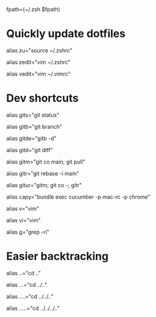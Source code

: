 fpath=(~/.zsh $fpath)



# Quickly update dotfiles

alias zu="source ~/.zshrc"

alias zedit="vim ~/.zshrc"

alias vedit="vim ~/.vimrc"



# Dev shortcuts

alias gits="git status"

alias gitb="git branch"

alias gitde="gitb -d"

alias gitd="git diff"

alias gitm="git co main; git pull"

alias gitr="git rebase -i main"

alias gitur="gitm; git co -; gitr"

alias capy="bundle exec cucumber -p mac-rc -p chrome"



alias v="vim"

alias vi="vim"

alias g="grep -ri"



# Easier backtracking

alias ..="cd .."

alias ...="cd ../.."

alias ....="cd ../../.."

alias .....="cd ../../../.."

